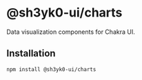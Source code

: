 # @sh3yk0-ui/charts

Data visualization components for Chakra UI.

## Installation

```bash
npm install @sh3yk0-ui/charts
```

